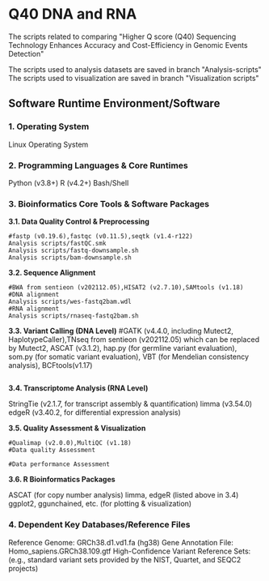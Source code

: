 # Q40 DNA and RNA
The scripts related to comparing "Higher Q score (Q40) Sequencing Technology Enhances Accuracy and Cost-Efficiency in Genomic Events Detection"

The scripts used to analysis datasets are saved in branch "Analysis-scripts"
The scripts used to visualization are saved in branch "Visualization scripts"

## Software Runtime Environment/Software

### 1. Operating System

Linux Operating System
### 2. Programming Languages & Core Runtimes

Python (v3.8+)
R (v4.2+)
Bash/Shell
### 3. Bioinformatics Core Tools & Software Packages

**3.1. Data Quality Control & Preprocessing**
```
#fastp (v0.19.6),fastqc (v0.11.5),seqtk (v1.4-r122)
Analysis scripts/fastQC.smk
Analysis scripts/fastq-downsample.sh
Analysis scripts/bam-downsample.sh
```

**3.2. Sequence Alignment**
```
#BWA from sentieon (v202112.05),HISAT2 (v2.7.10),SAMtools (v1.18)
#DNA alignment
Analysis scripts/wes-fastq2bam.wdl
#RNA alignment
Analysis scripts/rnaseq-fastq2bam.sh
```

**3.3. Variant Calling (DNA Level)**
#GATK (v4.4.0, including Mutect2, HaplotypeCaller),TNseq from sentieon (v202112.05) which can be replaced by Mutect2, ASCAT (v3.1.2), hap.py (for germline variant evaluation), som.py (for somatic variant evaluation), VBT (for Mendelian consistency analysis), BCFtools(v1.17)
```

```

**3.4. Transcriptome Analysis (RNA Level)**

StringTie (v2.1.7, for transcript assembly & quantification)
limma (v3.54.0)
edgeR (v3.40.2, for differential expression analysis)

**3.5. Quality Assessment & Visualization**
```
#Qualimap (v2.0.0),MultiQC (v1.18)
#Data quality Assessment

#Data performance Assessment

```

**3.6. R Bioinformatics Packages**

ASCAT (for copy number analysis)
limma, edgeR (listed above in 3.4)
ggplot2, ggunchained, etc. (for plotting & visualization)
### 4. Dependent Key Databases/Reference Files

Reference Genome: GRCh38.d1.vd1.fa (hg38)
Gene Annotation File: Homo_sapiens.GRCh38.109.gtf
High-Confidence Variant Reference Sets: (e.g., standard variant sets provided by the NIST, Quartet, and SEQC2 projects)

